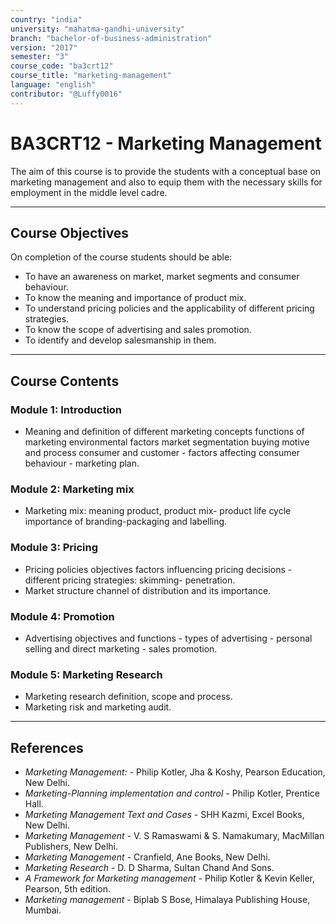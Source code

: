 ```yaml
---
country: "india"
university: "mahatma-gandhi-university"
branch: "bachelor-of-business-administration"
version: "2017"
semester: "3"
course_code: "ba3crt12"
course_title: "marketing-management"
language: "english"
contributor: "@Luffy0016"
---
```

# BA3CRT12 - Marketing Management

The aim of this course is to provide the students with a conceptual base on marketing management and also to equip them with the necessary skills for employment in the middle level cadre.

---
## Course Objectives

On completion of the course students should be able:
* To have an awareness on market, market segments and consumer behaviour.
* To know the meaning and importance of product mix.
* To understand pricing policies and the applicability of different pricing strategies.
* To know the scope of advertising and sales promotion.
* To identify and develop salesmanship in them.

---
## Course Contents

### Module 1: Introduction
* Meaning and definition of different marketing concepts functions of marketing environmental factors market segmentation buying motive and process consumer and customer - factors affecting consumer behaviour - marketing plan.

### Module 2: Marketing mix
* Marketing mix: meaning product, product mix- product life cycle importance of branding-packaging and labelling.

### Module 3: Pricing
* Pricing policies objectives factors influencing pricing decisions - different pricing strategies: skimming- penetration.
* Market structure channel of distribution and its importance.

### Module 4: Promotion
* Advertising objectives and functions - types of advertising - personal selling and direct marketing - sales promotion.

### Module 5: Marketing Research
* Marketing research definition, scope and process.
* Marketing risk and marketing audit.

---
## References
* *Marketing Management:* - Philip Kotler, Jha & Koshy, Pearson Education, New Delhi.
* *Marketing-Planning implementation and control* - Philip Kotler, Prentice Hall.
* *Marketing Management Text and Cases* - SHH Kazmi, Excel Books, New Delhi.
* *Marketing Management* - V. S Ramaswami & S. Namakumary, MacMillan Publishers, New Delhi.
* *Marketing Management* - Cranfield, Ane Books, New Delhi.
* *Marketing Research* - D. D Sharma, Sultan Chand And Sons.
* *A Framework for Marketing management* - Philip Kotler & Kevin Keller, Pearson, 5th edition.
* *Marketing management* - Biplab S Bose, Himalaya Publishing House, Mumbai.